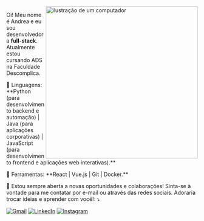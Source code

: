 <img src="https://raw.githubusercontent.com/MicaelliMedeiros/micaellimedeiros/master/image/computer-illustration.png" alt="ilustração de um computador" min-width="400px" max-width="400px" width="400px" align="right">

<p align="left"> 
  Oi! Meu nome é Andrea e eu sou desenvolvedora <strong>full-stack</strong>.<br>
  Atualmente estou cursando ADS na Faculdade Descomplica.
</p>

<p align="left">
  🦄 Linguagens: **Python (para desenvolvimento backend e automação) | Java (para aplicações corporativas) | JavaScript (para desenvolvimento frontend e aplicações web interativas).**
</p>

<p align="left">
  💼 Ferramentas: **React | Vue.js | Git | Docker.**
</p>

<p align="left">
  💌 Estou sempre aberta a novas oportunidades e colaborações! Sinta-se à vontade para me contatar por e-mail ou através das redes sociais. Adoraria trocar ideias e aprender com você!: ⤵️
</p>

<p align="left">
  <a href="mailto:andreafurtunatops@gmail.com" title="Gmail">
  <img src="https://img.shields.io/badge/-Gmail-FF0000?style=flat-square&labelColor=FF0000&logo=gmail&logoColor=white&link=LINK-DO-SEU-GMAIL" alt="Gmail"/></a>
  <a href="https://www.linkedin.com/in/andreafurtunato/" title="LinkedIn">
  <img src="https://img.shields.io/badge/-Linkedin-0e76a8?style=flat-square&logo=Linkedin&logoColor=white&link=https://www.linkedin.com/in/seu-linkedin" alt="LinkedIn"/></a>
  <a href="https://www.instagram.com/deafurtunato_/" title="Instagram">
  <img src="https://img.shields.io/badge/-Instagram-DF0174?style=flat-square&labelColor=DF0174&logo=instagram&logoColor=white&link=LINK-DO-SEU-INSTAGRAM" alt="Instagram"/></a>
</p>
